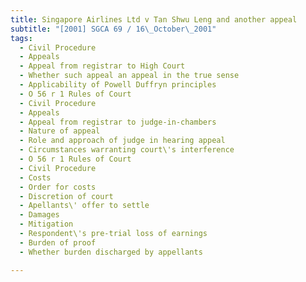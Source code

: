 ```yaml
---
title: Singapore Airlines Ltd v Tan Shwu Leng and another appeal 
subtitle: "[2001] SGCA 69 / 16\_October\_2001"
tags:
  - Civil Procedure
  - Appeals
  - Appeal from registrar to High Court
  - Whether such appeal an appeal in the true sense
  - Applicability of Powell Duffryn principles
  - O 56 r 1 Rules of Court
  - Civil Procedure
  - Appeals
  - Appeal from registrar to judge-in-chambers
  - Nature of appeal
  - Role and approach of judge in hearing appeal
  - Circumstances warranting court\'s interference
  - O 56 r 1 Rules of Court
  - Civil Procedure
  - Costs
  - Order for costs
  - Discretion of court
  - Apellants\' offer to settle
  - Damages
  - Mitigation
  - Respondent\'s pre-trial loss of earnings
  - Burden of proof
  - Whether burden discharged by appellants

---
```


